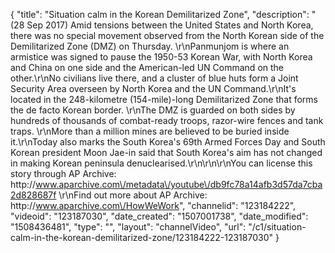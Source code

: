 {
    "title": "Situation calm in the Korean Demilitarized Zone",
    "description": "(28 Sep 2017) Amid tensions between the United States and North Korea, there was no special movement observed from the North Korean side of the Demilitarized Zone (DMZ) on Thursday. \r\nPanmunjom is where an armistice was signed to pause the 1950-53 Korean War, with North Korea and China on one side and the American-led UN Command on the other.\r\nNo civilians live there, and a cluster of blue huts form a Joint Security Area overseen by North Korea and the UN Command.\r\nIt's located in the 248-kilometre (154-mile)-long Demilitarized Zone that forms the de facto Korean border. \r\nThe DMZ is guarded on both sides by hundreds of thousands of combat-ready troops, razor-wire fences and tank traps. \r\nMore than a million mines are believed to be buried inside it.\r\nToday also marks the South Korea's 69th Armed Forces Day and South Korean president Moon Jae-in said that South Korea's aim has not changed in making Korean peninsula denuclearised.\r\n\r\n\r\nYou can license this story through AP Archive: http:\/\/www.aparchive.com\/metadata\/youtube\/db9fc78a14afb3d57da7cba2d828687f \r\nFind out more about AP Archive: http:\/\/www.aparchive.com\/HowWeWork",
    "channelid": "123184222",
    "videoid": "123187030",
    "date_created": "1507001738",
    "date_modified": "1508436481",
    "type": "",
    "layout": "channelVideo",
    "url": "\/c1\/situation-calm-in-the-korean-demilitarized-zone\/123184222-123187030"
}